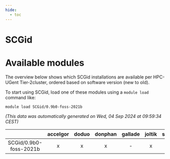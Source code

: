 ```yaml
---
hide:
  - toc
---
```


SCGid
=====

# Available modules


The overview below shows which SCGid installations are available per HPC-UGent Tier-2cluster, ordered based on software version (new to old).

To start using SCGid, load one of these modules using a `module load` command like:

```shell
module load SCGid/0.9b0-foss-2021b
```

*(This data was automatically generated on Wed, 04 Sep 2024 at 09:59:34 CEST)*  

| |accelgor|doduo|donphan|gallade|joltik|shinx|skitty|
| :---: | :---: | :---: | :---: | :---: | :---: | :---: | :---: |
|SCGid/0.9b0-foss-2021b|x|x|x|-|x|-|x|
